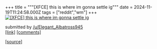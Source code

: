 +++
title = """[XFCE] this is where im gonna settle ig"""
date = 2024-11-19T11:24:58.000Z
tags = ["reddit","wm"]
+++
[![[XFCE] this is where im gonna settle ig](https://b.thumbs.redditmedia.com/l-ah4dIBTYq5bP5tkA9lqsiMnr1jfKgaUCVCffCF1po.jpg "[XFCE] this is where im gonna settle ig")](https://www.reddit.com/r/unixporn/comments/1guuyil/xfce_this_is_where_im_gonna_settle_ig/)

submitted by [/u/Elegant\_Albatross945](https://www.reddit.com/user/Elegant_Albatross945)  
[\[link\]](https://www.reddit.com/gallery/1guuyil) [\[comments\]](https://www.reddit.com/r/unixporn/comments/1guuyil/xfce_this_is_where_im_gonna_settle_ig/)

[[source]](https://www.reddit.com/r/unixporn/comments/1guuyil/xfce_this_is_where_im_gonna_settle_ig/)
